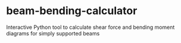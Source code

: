 # beam-bending-calculator
Interactive Python tool to calculate shear force and bending moment diagrams for simply supported beams

